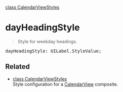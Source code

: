 [class CalendarViewStyles](CalendarViewStyles.md)

# dayHeadingStyle

> Style for weekday headings.

<pre class="docgen_signature">dayHeadingStyle: UILabel.StyleValue;</pre>

## Related

- [<!--{ref:class}-->class CalendarViewStyles](CalendarViewStyles.md) \
    Style configuration for a [CalendarView](CalendarView.md) composite.
